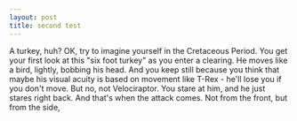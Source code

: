 ```yaml
---
layout: post
title: second test
---
```

A turkey, huh? OK, try to imagine yourself in the Cretaceous Period. 
You get your first look at this "six foot turkey" as you enter a clearing. He moves like a bird, 
lightly, bobbing his head. And you keep still because you think that maybe his visual acuity is 
based on movement like T-Rex - he'll lose you if you don't move. But no, not Velociraptor. You
stare at him, and he just stares right back. And that's when the attack comes. Not from the front, 
but from the side, 
